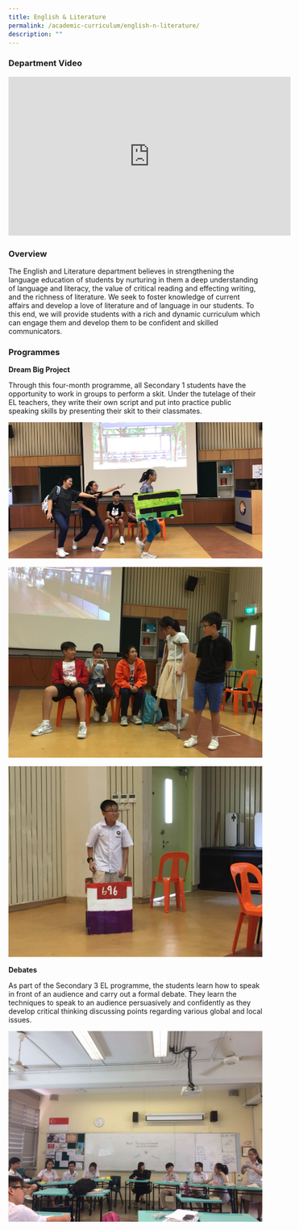 ```yaml
---
title: English & Literature
permalink: /academic-curriculum/english-n-literature/
description: ""
---
```

### Department Video

<div class="bp-youtube">

<iframe width="560" height="315" src="https://www.youtube.com/embed/YMlb8OR1YqA" title="YouTube video player" frameborder="0" allow="accelerometer; autoplay; clipboard-write; encrypted-media; gyroscope; picture-in-picture" allowfullscreen></iframe>

</div>
                     
### Overview

The English and Literature department believes in strengthening the language education of students by nurturing in them a deep understanding of language and literacy, the value of critical reading and effecting writing, and the richness of literature. We seek to foster knowledge of current affairs and develop a love of literature and of language in our students. To this end, we will provide students with a rich and dynamic curriculum which can engage them and develop them to be confident and skilled communicators.

### Programmes

**Dream Big Project**

Through this four-month programme, all Secondary 1 students have the opportunity to work in groups to perform a skit. Under the tutelage of their EL teachers, they write their own script and put into practice public speaking skills by presenting their skit to their classmates.

![Dream Big Project](/images/The%20Dream%20Big%20Project.jpeg)

![Dream Big Project](/images/The%20Dream%20Big%20Project%20(2).jpeg)

![Dream Big Project](/images/The%20Dream%20Big%20Project%20(3).jpeg)

**Debates**

As part of the Secondary 3 EL programme, the students learn how to speak in front of an
audience and carry out a formal debate. They learn the techniques to speak to an audience
persuasively and confidently as they develop critical thinking discussing points regarding
various global and local issues.

![Debates](/images/Debating%20Programme.jpg)
